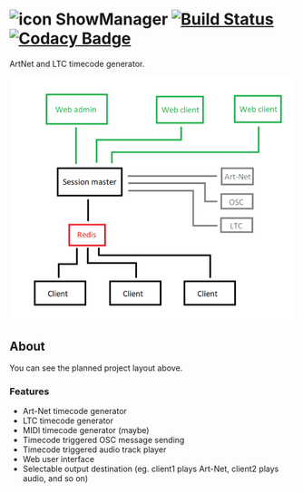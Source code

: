 # ![icon](https://cdn.sunstorm.rocks/files/showmanager/icon32.png)  ShowManager [![Build Status](https://github.com/MrExplode/ShowManager/actions/workflows/gradle.yml/badge.svg)](https://github.com/MrExplode/ShowManager/actions) [![Codacy Badge](https://app.codacy.com/project/badge/Grade/06b58e31d1834512bc7016d8240cb6f8)](https://www.codacy.com/gh/MrExplode/ShowManager/dashboard?utm_source=github.com&amp;utm_medium=referral&amp;utm_content=MrExplode/ShowManager&amp;utm_campaign=Badge_Grade)
ArtNet and LTC timecode generator.

![GUI](structure.png)

## About
You can see the planned project layout above.

### Features
- Art-Net timecode generator
- LTC timecode generator
- MIDI timecode generator (maybe)
- Timecode triggered OSC message sending
- Timecode triggered audio track player
- Web user interface
- Selectable output destination (eg. client1 plays Art-Net, client2 plays audio, and so on)